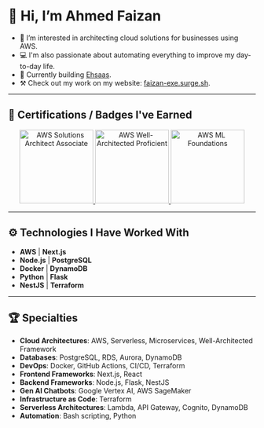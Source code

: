 # 👋 Hi, I’m Ahmed Faizan

- 👀 I’m interested in architecting cloud solutions for businesses using AWS.
- 💻 I'm also passionate about automating everything to improve my day-to-day life.
- 💜 Currently building [Ehsaas](https://ehsaas.pk).
- ⚒️ Check out my work on my website: [faizan-exe.surge.sh](https://faizan-exe.surge.sh).

---

## 📜 Certifications / Badges I've Earned

<div align="center">
  <a href="https://www.credly.com/earner/earned/badge/216976d6-75d5-44ae-8795-92a161059727" target="_blank">
    <img src="https://images.credly.com/size/340x340/images/0e284c3f-5164-4b21-8660-0d84737941bc/image.png" alt="AWS Solutions Architect Associate" width="150" height="150">
  </a>
  <a href="https://www.credly.com/earner/earned/badge/334e9cb3-c585-4744-abb9-180826050b68" target="_blank">
    <img src="https://images.credly.com/size/340x340/images/b870667f-00a3-48d7-b988-9c02b441b883/image.png" alt="AWS Well-Architected Proficient" width="150" height="150">
  </a>
  <a href="https://www.credly.com/earner/earned/badge/e99543e6-6abb-42bd-a0ce-2d83688dbb77" target="_blank">
    <img src="https://images.credly.com/size/340x340/images/51984979-f759-49f0-8bb3-5310d364fdbe/image.png" alt="AWS ML Foundations" width="150" height="150">
  </a>
  
</div>

---

## ⚙️ Technologies I Have Worked With

- **AWS** | **Next.js**
- **Node.js** | **PostgreSQL**
- **Docker** | **DynamoDB**
- **Python** | **Flask**
- **NestJS** | **Terraform**

---

## 🏆 Specialties

- **Cloud Architectures**: AWS, Serverless, Microservices, Well-Architected Framework
- **Databases**: PostgreSQL, RDS, Aurora, DynamoDB
- **DevOps**: Docker, GitHub Actions, CI/CD, Terraform
- **Frontend Frameworks**: Next.js, React
- **Backend Frameworks**: Node.js, Flask, NestJS
- **Gen AI Chatbots**: Google Vertex AI, AWS SageMaker
- **Infrastructure as Code**: Terraform
- **Serverless Architectures**: Lambda, API Gateway, Cognito, DynamoDB
- **Automation**: Bash scripting, Python
